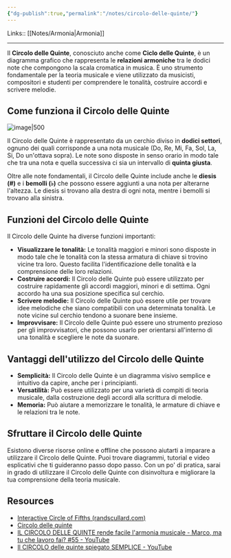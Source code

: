 ```yaml
---
{"dg-publish":true,"permalink":"/notes/circolo-delle-quinte/"}
---
```


Links:: [[Notes/Armonia\|Armonia]]

---
Il **Circolo delle Quinte**, conosciuto anche come **Ciclo delle Quinte**, è un diagramma grafico che rappresenta le **relazioni armoniche** tra le dodici note che compongono la scala cromatica in musica. È uno strumento fondamentale per la teoria musicale e viene utilizzato da musicisti, compositori e studenti per comprendere le tonalità, costruire accordi e scrivere melodie.

## Come funziona il Circolo delle Quinte

![image|500](https://antoniopisacane.com/glossario-musicale/b-c/chiavi-musicali-circolo-delle-quinte/img_1616/)

Il Circolo delle Quinte è rappresentato da un cerchio diviso in **dodici settori**, ognuno dei quali corrisponde a una nota musicale (Do, Re, Mi, Fa, Sol, La, Si, Do un'ottava sopra). Le note sono disposte in senso orario in modo tale che tra una nota e quella successiva ci sia un intervallo di **quinta giusta**.

Oltre alle note fondamentali, il Circolo delle Quinte include anche le **diesis (#)** e i **bemolli (♭)** che possono essere aggiunti a una nota per alterarne l'altezza. Le diesis si trovano alla destra di ogni nota, mentre i bemolli si trovano alla sinistra.

## Funzioni del Circolo delle Quinte

Il Circolo delle Quinte ha diverse funzioni importanti:

- **Visualizzare le tonalità:** Le tonalità maggiori e minori sono disposte in modo tale che le tonalità con la stessa armatura di chiave si trovino vicine tra loro. Questo facilita l'identificazione delle tonalità e la comprensione delle loro relazioni.
- **Costruire accordi:** Il Circolo delle Quinte può essere utilizzato per costruire rapidamente gli accordi maggiori, minori e di settima. Ogni accordo ha una sua posizione specifica sul cerchio.
- **Scrivere melodie:** Il Circolo delle Quinte può essere utile per trovare idee melodiche che siano compatibili con una determinata tonalità. Le note vicine sul cerchio tendono a suonare bene insieme.
- **Improvvisare:** Il Circolo delle Quinte può essere uno strumento prezioso per gli improvvisatori, che possono usarlo per orientarsi all'interno di una tonalità e scegliere le note da suonare.

## Vantaggi dell'utilizzo del Circolo delle Quinte

- **Semplicità:** Il Circolo delle Quinte è un diagramma visivo semplice e intuitivo da capire, anche per i principianti.
- **Versatilità:** Può essere utilizzato per una varietà di compiti di teoria musicale, dalla costruzione degli accordi alla scrittura di melodie.
- **Memoria:** Può aiutare a memorizzare le tonalità, le armature di chiave e le relazioni tra le note.

## Sfruttare il Circolo delle Quinte

Esistono diverse risorse online e offline che possono aiutarti a imparare a utilizzare il Circolo delle Quinte. Puoi trovare diagrammi, tutorial e video esplicativi che ti guideranno passo dopo passo. Con un po' di pratica, sarai in grado di utilizzare il Circolo delle Quinte con disinvoltura e migliorare la tua comprensione della teoria musicale.





## Resources

- [Interactive Circle of Fifths (randscullard.com)](https://randscullard.com/CircleOfFifths/)
- [Circolo delle quinte](https://it.wikipedia.org/wiki/Circolo_delle_quinte)
- [IL CIRCOLO DELLE QUINTE rende facile l'armonia musicale - Marco, ma tu che lavoro fai? #55 - YouTube](https://www.youtube.com/watch?v=oWqlfNeM4fI)
- [Il CIRCOLO delle quinte spiegato SEMPLICE - YouTube](https://www.youtube.com/watch?v=z7DZr2Klj5o)


